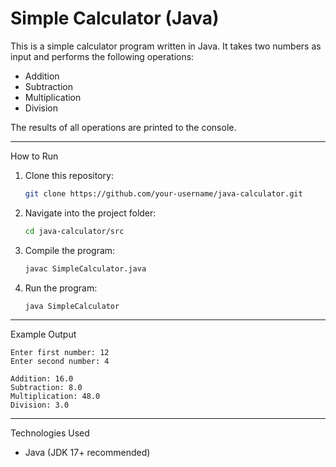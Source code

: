 
# Simple Calculator (Java)

This is a simple calculator program written in Java.
It takes two numbers as input and performs the following operations:

* Addition
* Subtraction
* Multiplication
* Division

The results of all operations are printed to the console.

---

How to Run

1. Clone this repository:

   ```bash
   git clone https://github.com/your-username/java-calculator.git
   ```
2. Navigate into the project folder:

   ```bash
   cd java-calculator/src
   ```
3. Compile the program:

   ```bash
   javac SimpleCalculator.java
   ```
4. Run the program:

   ```bash
   java SimpleCalculator
   ```

---

Example Output

```
Enter first number: 12
Enter second number: 4

Addition: 16.0
Subtraction: 8.0
Multiplication: 48.0
Division: 3.0
```

---

 Technologies Used

* Java (JDK 17+ recommended)


